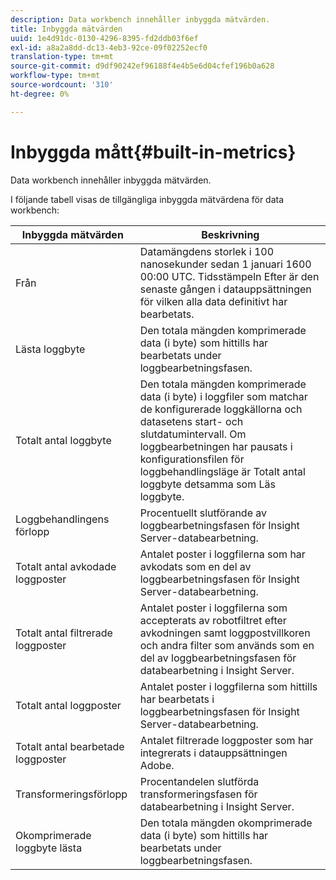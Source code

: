 ```yaml
---
description: Data workbench innehåller inbyggda mätvärden.
title: Inbyggda mätvärden
uuid: 1e4d91dc-0130-4296-8395-fd2ddb03f6ef
exl-id: a8a2a8dd-dc13-4eb3-92ce-09f02252ecf0
translation-type: tm+mt
source-git-commit: d9df90242ef96188f4e4b5e6d04cfef196b0a628
workflow-type: tm+mt
source-wordcount: '310'
ht-degree: 0%

---
```


# Inbyggda mått{#built-in-metrics}

Data workbench innehåller inbyggda mätvärden.

I följande tabell visas de tillgängliga inbyggda mätvärdena för data workbench:

| Inbyggda mätvärden | Beskrivning |
|---|---|
| Från | Datamängdens storlek i 100 nanosekunder sedan 1 januari 1600 00:00 UTC. Tidsstämpeln Efter är den senaste gången i datauppsättningen för vilken alla data definitivt har bearbetats. |
| Lästa loggbyte | Den totala mängden komprimerade data (i byte) som hittills har bearbetats under loggbearbetningsfasen. |
| Totalt antal loggbyte | Den totala mängden komprimerade data (i byte) i loggfiler som matchar de konfigurerade loggkällorna och datasetens start- och slutdatumintervall. Om loggbearbetningen har pausats i konfigurationsfilen för loggbehandlingsläge är Totalt antal loggbyte detsamma som Läs loggbyte. |
| Loggbehandlingens förlopp | Procentuellt slutförande av loggbearbetningsfasen för Insight Server-databearbetning. |
| Totalt antal avkodade loggposter | Antalet poster i loggfilerna som har avkodats som en del av loggbearbetningsfasen för Insight Server-databearbetning. |
| Totalt antal filtrerade loggposter | Antalet poster i loggfilerna som accepterats av robotfiltret efter avkodningen samt loggpostvillkoren och andra filter som används som en del av loggbearbetningsfasen för databearbetning i Insight Server. |
| Totalt antal loggposter | Antalet poster i loggfilerna som hittills har bearbetats i loggbearbetningsfasen för Insight Server-databearbetning. |
| Totalt antal bearbetade loggposter | Antalet filtrerade loggposter som har integrerats i datauppsättningen Adobe. |
| Transformeringsförlopp | Procentandelen slutförda transformeringsfasen för databearbetning i Insight Server. |
| Okomprimerade loggbyte lästa | Den totala mängden okomprimerade data (i byte) som hittills har bearbetats under loggbearbetningsfasen. |
